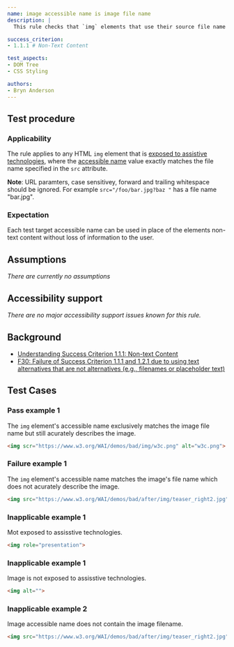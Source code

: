```yaml
---
name: image accessible name is image file name
description: |
  This rule checks that `img` elements that use their source file name as their accessible name without loss of infomation.

success_criterion:
- 1.1.1 # Non-Text Content

test_aspects:
- DOM Tree
- CSS Styling

authors:
- Bryn Anderson
---
```


## Test procedure

### Applicability

The rule applies to any HTML `img` element that is [exposed to assistive technologies](#exposed-to-assistive-technologies), where the [accessible name](#accessible-name) value exactly matches the file name specified in the `src` attribute.

**Note**: URL paramters, case sensitivey, forward and trailing whitespace should be ignored. For example `src="/foo/bar.jpg?baz "` has a file name "bar.jpg".

### Expectation

Each test target accessible name can be used in place of the elements non-text content without loss of information to the user.

## Assumptions

*There are currently no assumptions*

## Accessibility support

 *There are no major accessibility support issues known for this rule.*

## Background

- [Understanding Success Criterion 1.1.1: Non-text Content](https://www.w3.org/WAI/WCAG21/Understanding/non-text-content.html)
- [F30: Failure of Success Criterion 1.1.1 and 1.2.1 due to using text alternatives that are not alternatives (e.g., filenames or placeholder text)](https://www.w3.org/TR/2016/NOTE-WCAG20-TECHS-20161007/F30)

## Test Cases

### Pass example 1

The `img` element's accessible name exclusively matches the image file name but still acurately describes the image.

```html
<img scr="https://www.w3.org/WAI/demos/bad/img/w3c.png" alt="w3c.png">
```

### Failure example 1

The `img` element's accessible name matches the image's file name which does not acurately describe the image.

```html
<img src="https://www.w3.org/WAI/demos/bad/after/img/teaser_right2.jpg" alt="teaser_right2.jpg">
```

### Inapplicable example 1

Mot exposed to assisstive technologies.

```html
<img role="presentation">
```
### Inapplicable example 1

Image is not exposed to assisstive technologies.

```html
<img alt="">

```
### Inapplicable example 2

Image accessible name does not contain the image filename.

```html
<img src="https://www.w3.org/WAI/demos/bad/after/img/teaser_right2.jpg" alt="modanna lily">
```
